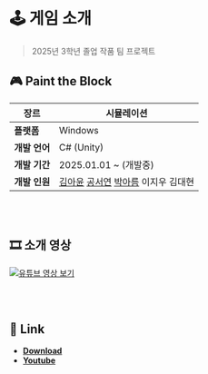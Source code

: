 # 🕹️ 게임 소개  

> 2025년 3학년 졸업 작품 팀 프로젝트

## 🎮 Paint the Block

| **장르** | 시뮬레이션 |
| --- | --- |
| **플랫폼** | Windows |
| **개발 언어** | C# (Unity) |
| **개발 기간** | 2025.01.01 ~ (개발중) |
| **개발 인원** | [김아윤](https://github.com/Ayun14)  [공서연](https://github.com/gongsy1221)  [박아름](https://github.com/ahreum0408)  이지우  김대현  |


<br><br>

## 🎞️ 소개 영상  

[![유튜브 영상 보기](https://img.youtube.com/vi/vnrpjrlaJN0/0.jpg)](https://youtu.be/vnrpjrlaJN0)  

<br><br>

## 🔗 Link  
- **[Download](https://buly.kr/A45B8kv)**  
- **[Youtube](https://youtu.be/vnrpjrlaJN0)**

<br><br>
